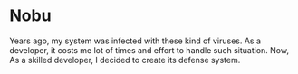 # Nobu

Years ago, my system was infected with these kind of viruses. As a developer, it costs me lot of times and effort to handle such
situation. Now, As a skilled developer, I decided to create its defense system.
